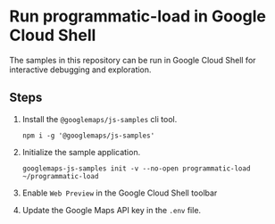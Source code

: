 # Run programmatic-load in Google Cloud Shell

The samples in this repository can be run in Google Cloud Shell for interactive debugging and exploration.

## Steps

1. Install the `@googlemaps/js-samples` cli tool.

    ```
    npm i -g '@googlemaps/js-samples'
    ```
1. Initialize the sample application. 
    ```
    googlemaps-js-samples init -v --no-open programmatic-load ~/programmatic-load
    ```
1. Enable `Web Preview` in the Google Cloud Shell toolbar
1. Update the Google Maps API key in the `.env` file.
